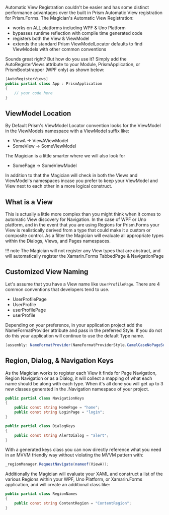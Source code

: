 Automatic View Registration couldn't be easier and has some distinct performance advantages over the built in Prism Automatic View registration for Prism.Forms. The Magician's Automatic View Registration:

- works on ALL platforms including WPF & Uno Platform
- bypasses runtime reflection with compile time generated code
- registers both the View & ViewModel
- extends the standard Prism ViewModelLocator defaults to find ViewModels with other common conventions

Sounds great right? But how do you use it? Simply add the AutoRegisterViews attribute to your Module, PrismApplication, or PrismBootstrapper (WPF only) as shown below:

```csharp
[AutoRegisterViews]
public partial class App : PrismApplication
{
    // your code here
}
```

## ViewModel Location

By Default Prism's ViewModel Locator convention looks for the ViewModel in the ViewModels namespace with a ViewModel suffix like:

- ViewA -> ViewAViewModel
- SomeView -> SomeViewModel

The Magician is a little smarter where we will also look for

- SomePage -> SomeViewModel

In addition to that the Magician will check in both the Views and ViewModel's namespaces incase you prefer to keep your ViewModel and View next to each other in a more logical construct.

## What is a View

This is actually a little more complex than you might think when it comes to automatic View discovery for Navigation. In the case of WPF or Uno platform, and in the event that you are using Regions for Prism.Forms your View is realistically derived from a type that could make it a custom or composite control. As a filter the Magician will evaluate all appropriate types within the Dialogs, Views, and Pages namespaces.

!!! note
    The Magician will not register any View types that are abstract, and will automatically register the Xamarin.Forms TabbedPage & NavigationPage

## Customized View Naming

Let's assume that you have a View name like `UserProfilePage`. There are 4 common conventions that developers tend to use.

- UserProfilePage
- UserProfile
- userProfilePage
- userProfile

Depending on your preference, in your application project add the NameFormatProvider attribute and pass in the preferred Style. If you do not do this your application will continue to use the default Type name.

```csharp
[assembly: NameFormatProvider(NameFormatProviderStyle.CamelCaseNoPageSuffix)]
```

## Region, Dialog, & Navigation Keys

As the Magician works to register each View it finds for Page Navigation, Region Navigation or as a Dialog, it will collect a mapping of what each name should be along with each type. When it's all done you will get up to 3 new classes generated in the .Navigation namespace of your project.

```csharp
public partial class NavigationKeys
{
    public const string HomePage = "home";
    public const string LoginPage = "login";
}

public partial class DialogKeys
{
    public const string AlertDialog = "alert";
}
```

With a generated keys class you can now directly reference what you need in an MVVM friendly way without violating the MVVM pattern with:

```csharp
_regionManager.RequestNavigate(nameof(ViewA));
```

Additionally the Magician will evaluate your XAML and construct a list of the various Regions within your WPF, Uno Platform, or Xamarin.Forms application, and will create an additional class like:

```csharp
public partial class RegionNames
{
    public const string ContentRegion = "ContentRegion";
}
```